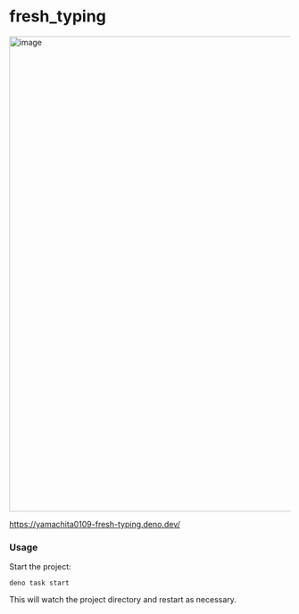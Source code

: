 # fresh_typing

<img width="852" alt="image" src="https://user-images.githubusercontent.com/24501645/179726028-b24fc7a7-845c-4b51-9746-b17192de4799.png">

https://yamachita0109-fresh-typing.deno.dev/

### Usage

Start the project:

```
deno task start
```

This will watch the project directory and restart as necessary.

